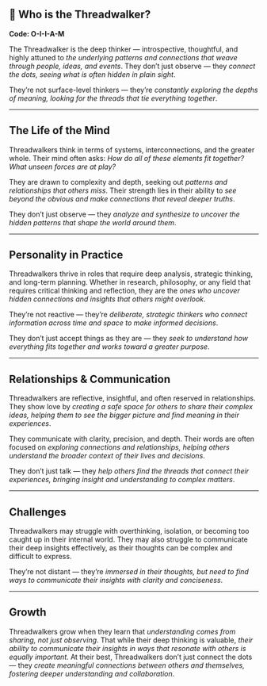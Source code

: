 ## 🧭 Who is the Threadwalker?  
**Code: O-I-I-A-M**

The Threadwalker is the deep thinker — introspective, thoughtful, and highly attuned to *the underlying patterns and connections that weave through people, ideas, and events*. They don’t just observe — they *connect the dots, seeing what is often hidden in plain sight*.

They’re not surface-level thinkers — they’re *constantly exploring the depths of meaning, looking for the threads that tie everything together*.

---

## The Life of the Mind

Threadwalkers think in terms of systems, interconnections, and the greater whole. Their mind often asks: *How do all of these elements fit together? What unseen forces are at play?*

They are drawn to complexity and depth, seeking out *patterns and relationships that others miss*. Their strength lies in their ability to *see beyond the obvious and make connections that reveal deeper truths*.

They don’t just observe — they *analyze and synthesize to uncover the hidden patterns that shape the world around them*.

---

## Personality in Practice

Threadwalkers thrive in roles that require deep analysis, strategic thinking, and long-term planning. Whether in research, philosophy, or any field that requires critical thinking and reflection, they are the *ones who uncover hidden connections and insights that others might overlook*.

They’re not reactive — they’re *deliberate, strategic thinkers who connect information across time and space to make informed decisions*.

They don’t just accept things as they are — they *seek to understand how everything fits together and works toward a greater purpose*.

---

## Relationships & Communication

Threadwalkers are reflective, insightful, and often reserved in relationships. They show love by *creating a safe space for others to share their complex ideas, helping them to see the bigger picture and find meaning in their experiences*.

They communicate with clarity, precision, and depth. Their words are often focused on *exploring connections and relationships, helping others understand the broader context of their lives and decisions*.

They don’t just talk — they *help others find the threads that connect their experiences, bringing insight and understanding to complex matters*.

---

## Challenges

Threadwalkers may struggle with overthinking, isolation, or becoming too caught up in their internal world. They may also struggle to communicate their deep insights effectively, as their thoughts can be complex and difficult to express.

They’re not distant — they’re *immersed in their thoughts, but need to find ways to communicate their insights with clarity and conciseness*.

---

## Growth

Threadwalkers grow when they learn that *understanding comes from sharing, not just observing*. That while their deep thinking is valuable, *their ability to communicate their insights in ways that resonate with others is equally important*. At their best, Threadwalkers don’t just connect the dots — they *create meaningful connections between others and themselves, fostering deeper understanding and collaboration*.
